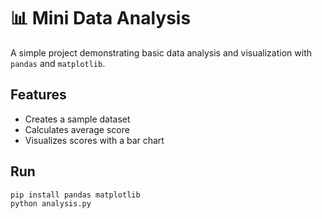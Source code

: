 # 📊 Mini Data Analysis
A simple project demonstrating basic data analysis and visualization with `pandas` and `matplotlib`.

## Features
- Creates a sample dataset
- Calculates average score
- Visualizes scores with a bar chart

## Run
```bash
pip install pandas matplotlib
python analysis.py
